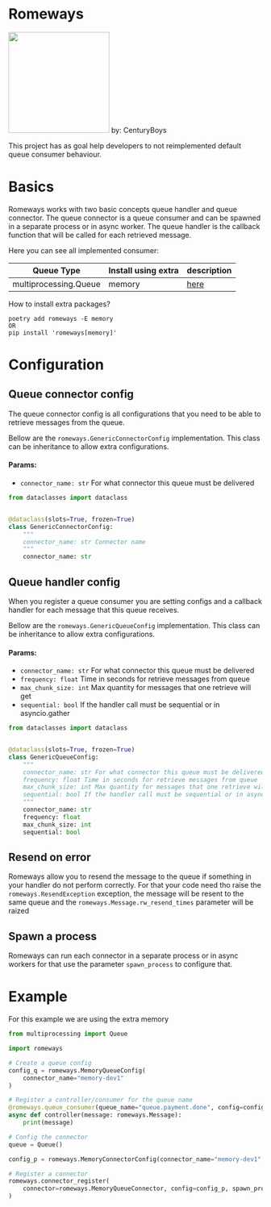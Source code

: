 # Romeways

<img src="./docs/images/banner.png" width="200"/>
by: CenturyBoys

This project has as goal help developers to not reimplemented default queue consumer behaviour.

# Basics

Romeways works with two basic concepts queue handler and queue connector. The queue connector is a queue consumer and can be spawned in a separate process or in async worker. The queue handler is the callback function that will be called for each retrieved message.

Here you can see all implemented consumer:

| Queue Type            | Install using extra | description                                    |
|-----------------------|---------------------|------------------------------------------------|
| multiprocessing.Queue | memory              | [here](romeways_extras/memory_queue/README.md) |

How to install extra packages?

```shell
poetry add romeways -E memory
OR
pip install 'romeways[memory]'
```

# Configuration

## Queue connector config

The queue connector config is all configurations that you need to be able to retrieve messages from the queue.

Bellow are the `romeways.GenericConnectorConfig` implementation. This class can be inheritance to allow extra configurations.

#### Params:

- `connector_name: str` For what connector this queue must be delivered

```python
from dataclasses import dataclass


@dataclass(slots=True, frozen=True)
class GenericConnectorConfig:
    """
    connector_name: str Connector name
    """
    connector_name: str

```

## Queue handler config

When you register a queue consumer you are setting configs and a callback handler for each message that this queue receives.

Bellow are the `romeways.GenericQueueConfig` implementation. This class can be inheritance to allow extra configurations.

#### Params:

- `connector_name: str` For what connector this queue must be delivered
- `frequency: float` Time in seconds for retrieve messages from queue
- `max_chunk_size: int` Max quantity for messages that one retrieve will get
- `sequential: bool` If the handler call must be sequential or in asyncio.gather

```python
from dataclasses import dataclass


@dataclass(slots=True, frozen=True)
class GenericQueueConfig:
    """
    connector_name: str For what connector this queue must be delivered
    frequency: float Time in seconds for retrieve messages from queue
    max_chunk_size: int Max quantity for messages that one retrieve will get
    sequential: bool If the handler call must be sequential or in asyncio.gather
    """
    connector_name: str
    frequency: float
    max_chunk_size: int
    sequential: bool

```

## Resend on error

Romeways allow you to resend the message to the queue if something in your handler do not perform correctly. For that your code need tho raise the `romeways.ResendException` exception, the message will be resent to the same queue and the `romeways.Message.rw_resend_times` parameter will be raized


## Spawn a process

Romeways can run each connector in a separate process or in async workers for that use the parameter `spawn_process` to configure that.

# Example

For this example we are using the extra memory

```python
from multiprocessing import Queue

import romeways

# Create a queue config
config_q = romeways.MemoryQueueConfig(
    connector_name="memory-dev1"
)

# Register a controller/consumer for the queue name
@romeways.queue_consumer(queue_name="queue.payment.done", config=config_q)
async def controller(message: romeways.Message):
    print(message)

# Config the connector
queue = Queue()

config_p = romeways.MemoryConnectorConfig(connector_name="memory-dev1", queue=queue)

# Register a connector
romeways.connector_register(
    connector=romeways.MemoryQueueConnector, config=config_p, spawn_process=True
)

```